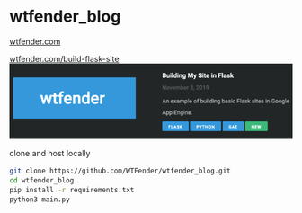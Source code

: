 # wtfender_blog
[wtfender.com](https://wtfender.com)

[wtfender.com/build-flask-site](https://wtfender.com/build-flask-site)  
![build-flask-site](site.png)

clone and host locally
```bash
git clone https://github.com/WTFender/wtfender_blog.git
cd wtfender_blog
pip install -r requirements.txt
python3 main.py
```